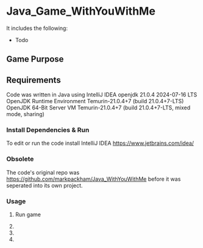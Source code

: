 # Java_Game_WithYouWithMe

It includes the following:

- Todo


## Game Purpose



## Requirements

Code was written in Java using IntelliJ IDEA
openjdk 21.0.4 2024-07-16 LTS
OpenJDK Runtime Environment Temurin-21.0.4+7 (build 21.0.4+7-LTS)
OpenJDK 64-Bit Server VM Temurin-21.0.4+7 (build 21.0.4+7-LTS, mixed mode, sharing)


### Install Dependencies & Run

To edit or run the code install IntelliJ IDEA
https://www.jetbrains.com/idea/


### Obsolete

The code's original repo was https://github.com/markpackham/Java_WithYouWithMe before it was seperated into its own project.

### Usage

1) Run game

2)

3)

4) 
